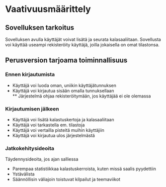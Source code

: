 # Vaativuusmäärittely  

## Sovelluksen tarkoitus  
Sovelluksen avulla käyttäjät voivat lisätä ja seurata kalasaaliitaan. Sovellusta voi käyttää useampi rekisteröity käyttäjä, joilla jokaisella on omat tilastonsa.  

## Perusversion tarjoama toiminnallisuus  
### Ennen kirjautumista  
* Käyttäjä voi luoda oman, uniikin käyttäjätunnuksen  
* Käyttäjä voi kirjautua sisään omalla tunnuksellaan    
** Järjestelmä ohjaa rekisteröitymään, jos käyttäjää ei ole olemassa  
### Kirjautumisen jälkeen  
* Käyttäjä voi lisätä kalastuskertoja ja kalasaaliitaan 
* Käyttäjä voi tarkastella em. tilastoja
* Käyttäjä voi vertailla pisteitä muihin käyttäjiin
* Käyttäjä voi kirjautua ulos järjestelmästä  

### Jatkokehitysideoita  
Täydennysideoita, jos ajan salliessa  
* Parempaa statistiikkaa kalastuskerroista, kuten missä saalis pyydettiin  
* Ystävälista  
* Säännöllisin väliajoin toistuvat kilpailut ja teemaviikot  
